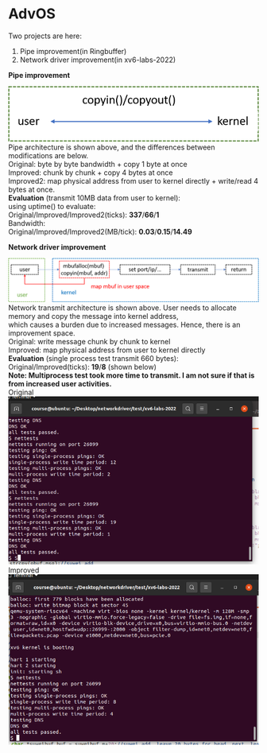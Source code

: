 # AdvOS
Two projects are here:
1. Pipe improvement(in Ringbuffer)
2. Network driver improvement(in xv6-labs-2022)  

**Pipe improvement**  
  
![image](https://github.com/suweiyang0106/AdvOS/blob/main/pipecopyinout.png)  
Pipe architecture is shown above, and the differences between modifications are below.  
Original: byte by byte bandwidth + copy 1 byte at once  
Improved: chunk by chunk + copy 4 bytes at once  
Improved2: map physical address from user to kernel directly + write/read 4 bytes at once.  
**Evaluation** (transmit 10MB data from user to kernel):  
using uptime() to evaluate:  
Original/Improved/Improved2(ticks): **337**/**66**/**1**  
Bandwidth:  
Original/Improved/Improved2(MB/tick): **0.03**/**0.15**/**14.49**  
  
**Network driver improvement**  
  
![image](https://github.com/suweiyang0106/AdvOS/blob/main/networkdriverarch.png)  
Network transmit architecture is shown above. User needs to allocate memory and copy the message into kernel address,  
which causes a burden due to increased messages. Hence, there is an improvement space.  
Original: write message chunk by chunk to kernel  
Improved: map physical address from user to kernel directly  
**Evaluation** (single process test transmit 660 bytes):  
Original/Improved(ticks): **19**/**8**   (shown below)  
**Note: Multiprocess test took more time to transmit. I am not sure if that is from increased user activities.**  
Original  
![image](https://github.com/suweiyang0106/AdvOS/blob/main/DriverOriginal.png)  
Improved  
![image](https://github.com/suweiyang0106/AdvOS/blob/main/Driverimproved.png)  
